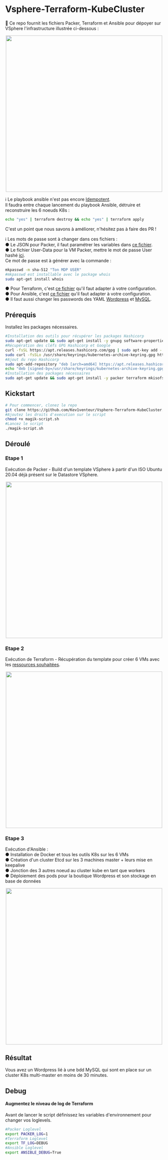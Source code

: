 # Vsphere-Terraform-KubeCluster
:key: Ce repo fournit les fichiers Packer, Terraform et Ansible pour dépoyer sur VSphere l'infrastructure illustrée ci-dessous : 

<p align="center">
  <img src="annexes/images/SchemaFinal.png?style=centerme"  width="500">
</p>

:information_source: Le playbook ansible n'est pas encore [Idempotent](https://docs.ansible.com/ansible/latest/reference_appendices/glossary.html).<br />
Il faudra entre chaque lancement du playbook Ansible, détruire et reconstruire les 6 noeuds K8s :
```bash
echo "yes" | terraform destroy && echo "yes" | terraform apply
```
C'est un point que nous savons à améliorer, n'hésitez pas à faire des PR !<br />

:information_source: Les mots de passe sont à changer dans ces fichiers :<br />
● Le JSON pour Packer, il faut paramétrer les variables dans [ce fichier](packer/Ubuntu2004-Packer.json).<br />
● Le fichier User-Data pour la VM Packer, mettre le mot de passe User hashé [ici](packer/http/user-data#L20).<br />
Ce mot de passe est à générer avec la commande :
```bash
mkpasswd -m sha-512 "Ton MDP USER"
#mkpasswd est installable avec le package whois
sudo apt-get install whois
```
● Pour Terraform, c'est [ce fichier](terraform/terraform.tfvars) qu'il faut adapter à votre configuration.<br />
● Pour Ansible, c'est [ce fichier](ansible/hosts) qu'il faut adapter à votre configuration.<br />
● Il faut aussi changer les passwords des YAML [Wordpress](ansible/roles/kube-apps/templates/wordpress.yaml#L68) et [MySQL](ansible/roles/kube-apps/templates/mysql.yaml#L66).<br />

## Prérequis
Installez les packages nécessaires.
```bash
#Installation des outils pour récupérer les packages Hashicorp
sudo apt-get update && sudo apt-get install -y gnupg software-properties-common curl apt-transport-https ca-certificates
#Récupération des cléfs GPG Hashicorp et Google
curl -fsSL https://apt.releases.hashicorp.com/gpg | sudo apt-key add -
sudo curl -fsSLo /usr/share/keyrings/kubernetes-archive-keyring.gpg https://packages.cloud.google.com/apt/doc/apt-key.gpg
#Ajout du repo Hashicorp
sudo apt-add-repository "deb [arch=amd64] https://apt.releases.hashicorp.com $(lsb_release -cs) main"
echo "deb [signed-by=/usr/share/keyrings/kubernetes-archive-keyring.gpg] https://apt.kubernetes.io/ kubernetes-xenial main" | sudo tee /etc/apt/sources.list.d/kubernetes.list
#Installation des packages nécessaires
sudo apt-get update && sudo apt-get install -y packer terraform mkisofs whois ansible sshpass kubectl
```

## Kickstart

```BASH
# Pour commencer, clonez le repo
git clone https://github.com/Kev1venteur/Vsphere-Terraform-KubeCluster.git && cd Vsphere-Terraform-KubeCluster
#Ajoutez les droits d'execution sur le script
chmod +x magik-script.sh 
#Lancez le script
./magik-script.sh
```

## Déroulé

### Etape 1
Exécution de Packer - Build d'un template VSphere à partir d'un ISO Ubuntu 20.04 déjà présent sur le Datastore VSphere.
<p align="center">
  <img src="annexes/images/Schemas1Packer.png?style=centerme" width="500">
</p>

### Etape 2
Exécution de Terraform - Récupération du template pour créer 6 VMs avec les [ressources souhaitées](terraform/terraform.tfvars#L11).
<p align="center">
  <img src="annexes/images/Schema2Terraform.png?style=centerme" width="500">
</p>

### Etape 3
Exécution d'Ansible :<br />
● Installation de Docker et tous les outils K8s sur les 6 VMs<br />
● Création d'un cluster Etcd sur les 3 machines master + leurs mise en keepalive<br />
● Jonction des 3 autres noeud au cluster kube en tant que workers<br />
● Déploiement des pods pour la boutique Wordpress et son stockage en base de données<br />
<p align="center">
  <img src="annexes/images/Schema3Ansible.png?style=centerme" width="500">
</p>

## Résultat

Vous avez un Wordpress lié à une bdd MySQL qui sont en place sur un cluster K8s multi-master en moins de 30 minutes.

## Debug

#### Augmentez le niveau de log de Terraform

Avant de lancer le script définissez les variables d'environnement pour changer vos loglevels.
```bash
#Packer Loglevel
export PACKER_LOG=1
#Terraform Loglevel
export TF_LOG=DEBUG
#Ansible Loglevel
export ANSIBLE_DEBUG=True
```
